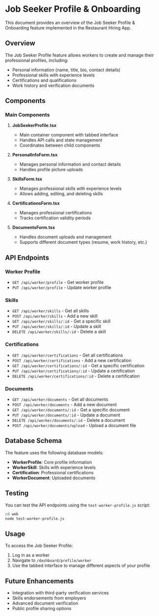 # Job Seeker Profile & Onboarding

This document provides an overview of the Job Seeker Profile & Onboarding feature implemented in the Restaurant Hiring App.

## Overview

The Job Seeker Profile feature allows workers to create and manage their professional profiles, including:

- Personal information (name, title, bio, contact details)
- Professional skills with experience levels
- Certifications and qualifications
- Work history and verification documents

## Components

### Main Components

1. **JobSeekerProfile.tsx**
   - Main container component with tabbed interface
   - Handles API calls and state management
   - Coordinates between child components

2. **PersonalInfoForm.tsx**
   - Manages personal information and contact details
   - Handles profile picture uploads

3. **SkillsForm.tsx**
   - Manages professional skills with experience levels
   - Allows adding, editing, and deleting skills

4. **CertificationsForm.tsx**
   - Manages professional certifications
   - Tracks certification validity periods

5. **DocumentsForm.tsx**
   - Handles document uploads and management
   - Supports different document types (resume, work history, etc.)

## API Endpoints

### Worker Profile

- `GET /api/worker/profile` - Get worker profile
- `PUT /api/worker/profile` - Update worker profile

### Skills

- `GET /api/worker/skills` - Get all skills
- `POST /api/worker/skills` - Add a new skill
- `GET /api/worker/skills/:id` - Get a specific skill
- `PUT /api/worker/skills/:id` - Update a skill
- `DELETE /api/worker/skills/:id` - Delete a skill

### Certifications

- `GET /api/worker/certifications` - Get all certifications
- `POST /api/worker/certifications` - Add a new certification
- `GET /api/worker/certifications/:id` - Get a specific certification
- `PUT /api/worker/certifications/:id` - Update a certification
- `DELETE /api/worker/certifications/:id` - Delete a certification

### Documents

- `GET /api/worker/documents` - Get all documents
- `POST /api/worker/documents` - Add a new document
- `GET /api/worker/documents/:id` - Get a specific document
- `PUT /api/worker/documents/:id` - Update a document
- `DELETE /api/worker/documents/:id` - Delete a document
- `POST /api/worker/documents/upload` - Upload a document file

## Database Schema

The feature uses the following database models:

- **WorkerProfile**: Core profile information
- **WorkerSkill**: Skills with experience levels
- **Certification**: Professional certifications
- **WorkerDocument**: Uploaded documents

## Testing

You can test the API endpoints using the `test-worker-profile.js` script:

```bash
cd web
node test-worker-profile.js
```

## Usage

To access the Job Seeker Profile:

1. Log in as a worker
2. Navigate to `/dashboard/profile/worker`
3. Use the tabbed interface to manage different aspects of your profile

## Future Enhancements

- Integration with third-party verification services
- Skills endorsements from employers
- Advanced document verification
- Public profile sharing options
